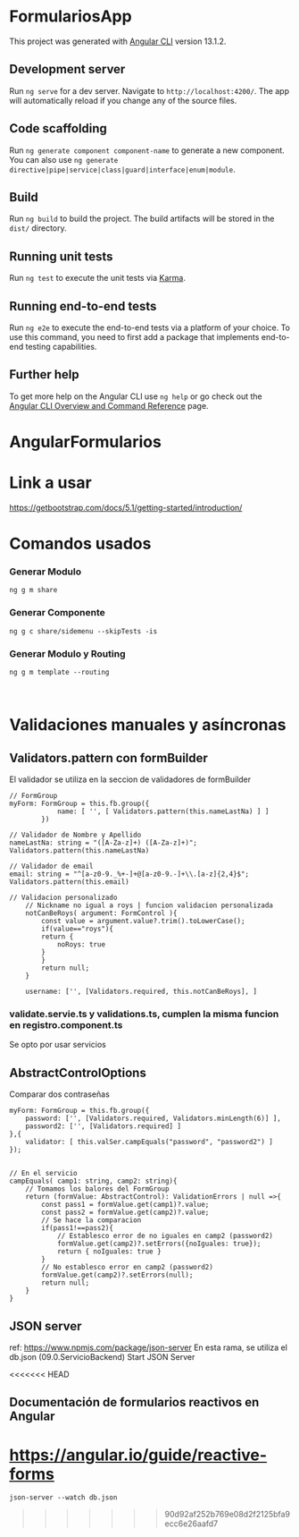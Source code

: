 # FormulariosApp

This project was generated with [Angular CLI](https://github.com/angular/angular-cli) version 13.1.2.

## Development server

Run `ng serve` for a dev server. Navigate to `http://localhost:4200/`. The app will automatically reload if you change any of the source files.

## Code scaffolding

Run `ng generate component component-name` to generate a new component. You can also use `ng generate directive|pipe|service|class|guard|interface|enum|module`.

## Build

Run `ng build` to build the project. The build artifacts will be stored in the `dist/` directory.

## Running unit tests

Run `ng test` to execute the unit tests via [Karma](https://karma-runner.github.io).

## Running end-to-end tests

Run `ng e2e` to execute the end-to-end tests via a platform of your choice. To use this command, you need to first add a package that implements end-to-end testing capabilities.

## Further help

To get more help on the Angular CLI use `ng help` or go check out the [Angular CLI Overview and Command Reference](https://angular.io/cli) page.
#
#
<h1> AngularFormularios</h1>

# Link a usar
https://getbootstrap.com/docs/5.1/getting-started/introduction/

# Comandos usados
### Generar Modulo
    ng g m share  
### Generar Componente
    ng g c share/sidemenu --skipTests -is
### Generar Modulo y Routing
    ng g m template --routing

<br>


# Validaciones manuales y asíncronas
## Validators.pattern con formBuilder
El validador se utiliza en la seccion de validadores de formBuilder

    // FormGroup
    myForm: FormGroup = this.fb.group({
                name: [ '', [ Validators.pattern(this.nameLastNa) ] ]
            })

    // Validador de Nombre y Apellido
    nameLastNa: string = "([A-Za-z]+) ([A-Za-z]+)";
    Validators.pattern(this.nameLastNa)

    // Validador de email
    email: string = "^[a-z0-9._%+-]+@[a-z0-9.-]+\\.[a-z]{2,4}$";
    Validators.pattern(this.email)

    // Validacion personalizado
        // Nickname no igual a roys | funcion validacion personalizada
        notCanBeRoys( argument: FormControl ){
            const value = argument.value?.trim().toLowerCase();
            if(value=="roys"){
            return {
                noRoys: true
            }
            }
            return null;
        }
        
        username: ['', [Validators.required, this.notCanBeRoys], ]

### validate.servie.ts y validations.ts, cumplen la misma funcion en registro.component.ts
Se opto por usar servicios

## AbstractControlOptions
Comparar dos contraseñas

    myForm: FormGroup = this.fb.group({
        password: ['', [Validators.required, Validators.minLength(6)] ],
        password2: ['', [Validators.required] ]
    },{
        validator: [ this.valSer.campEquals("password", "password2") ]
    });


    // En el servicio
    campEquals( camp1: string, camp2: string){
        // Tomamos los balores del FormGroup
        return (formValue: AbstractControl): ValidationErrors | null =>{
            const pass1 = formValue.get(camp1)?.value;
            const pass2 = formValue.get(camp2)?.value;
            // Se hace la comparacion
            if(pass1!==pass2){
                // Establesco error de no iguales en camp2 (password2)
                formValue.get(camp2)?.setErrors({noIguales: true});
                return { noIguales: true }
            }
            // No establesco error en camp2 (password2)
            formValue.get(camp2)?.setErrors(null);
            return null;
        }
    }

## JSON server
ref: https://www.npmjs.com/package/json-server
En esta rama, se utiliza el db.json (09.0.ServicioBackend)
Start JSON Server

<<<<<<< HEAD
## Documentación de formularios reactivos en Angular

https://angular.io/guide/reactive-forms
=======
    json-server --watch db.json
>>>>>>> 90d92af252b769e08d2f2125bfa9ecc6e26aafd7
